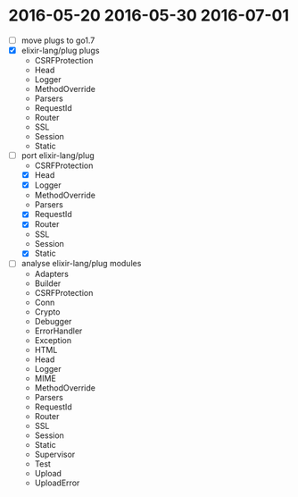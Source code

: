 # 2016-05-20 2016-05-30 2016-07-01
* [ ] move plugs to go1.7
* [x] elixir-lang/plug plugs
  * CSRFProtection
  * Head
  * Logger
  * MethodOverride
  * Parsers
  * RequestId
  * Router
  * SSL
  * Session
  * Static
* [ ] port elixir-lang/plug
  * CSRFProtection
  * [x] Head
  * [x] Logger
  * MethodOverride
  * Parsers
  * [x] RequestId
  * [x] Router
  * SSL
  * Session
  * [x] Static
* [ ] analyse elixir-lang/plug modules
  * Adapters
  * Builder
  * CSRFProtection
  * Conn
  * Crypto
  * Debugger
  * ErrorHandler
  * Exception
  * HTML
  * Head
  * Logger
  * MIME
  * MethodOverride
  * Parsers
  * RequestId
  * Router
  * SSL
  * Session
  * Static
  * Supervisor
  * Test
  * Upload
  * UploadError
